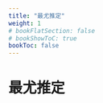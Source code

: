 ```yaml
---
title: "最尤推定"
weight: 1
# bookFlatSection: false
# bookShowToC: true
bookToc: false
---
```


# 最尤推定


